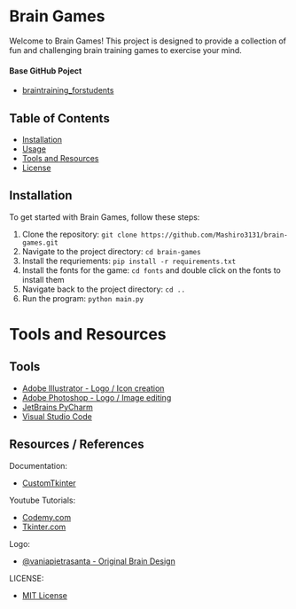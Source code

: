 # Brain Games

Welcome to Brain Games! This project is designed to provide a collection of fun and challenging brain training games to exercise your mind.

#### Base GitHub Poject
- [braintraining_forstudents](https://github.com/fandolfatto/braintraining_forstudents)


## Table of Contents

- [Installation](#installation)
- [Usage](#usage)
- [Tools and Resources](#Tools-and-Resources)
- [License](#license)

## Installation

To get started with Brain Games, follow these steps:

1. Clone the repository: `git clone https://github.com/Mashiro3131/brain-games.git`
2. Navigate to the project directory: `cd brain-games`
3. Install the requriements: `pip install -r requirements.txt`
4. Install the fonts for the game: `cd fonts` and double click on the fonts to install them
5. Navigate back to the project directory: `cd ..`
6. Run the program: `python main.py`

# Tools and Resources

## Tools
- [Adobe Illustrator - Logo / Icon creation](https://www.adobe.com/products/illustrator.html)
- [Adobe Photoshop - Logo / Image editing](https://www.adobe.com/products/photoshop.html)
- [JetBrains PyCharm](https://www.jetbrains.com/pycharm/)
- [Visual Studio Code](https://code.visualstudio.com/)

## Resources / References
Documentation:
- [CustomTkinter](https://customtkinter.tomschimansky.com)

Youtube Tutorials:
- [Codemy.com](https://www.youtube.com/channel/UCFB0dxMudkws1q8w5NJEAmw)
- [Tkinter.com](https://www.youtube.com/@TkinterPython)


Logo:
- [@vaniapietrasanta - Original Brain Design](https://www.br.freelancer.com/contest/Design-a-Brain-Logo-900094-byentry-11410678)


LICENSE:
- [MIT License](https://opensource.org/licenses/MIT)
